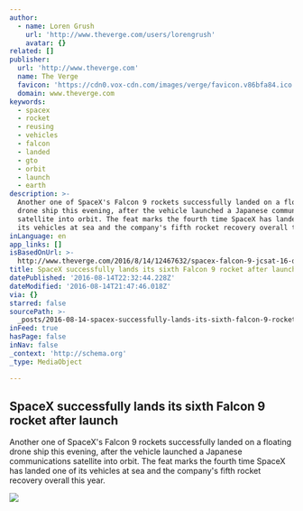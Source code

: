 ```yaml
---
author:
  - name: Loren Grush
    url: 'http://www.theverge.com/users/lorengrush'
    avatar: {}
related: []
publisher:
  url: 'http://www.theverge.com'
  name: The Verge
  favicon: 'https://cdn0.vox-cdn.com/images/verge/favicon.v86bfa84.ico'
  domain: www.theverge.com
keywords:
  - spacex
  - rocket
  - reusing
  - vehicles
  - falcon
  - landed
  - gto
  - orbit
  - launch
  - earth
description: >-
  Another one of SpaceX's Falcon 9 rockets successfully landed on a floating
  drone ship this evening, after the vehicle launched a Japanese communications
  satellite into orbit. The feat marks the fourth time SpaceX has landed one of
  its vehicles at sea and the company's fifth rocket recovery overall this year.
inLanguage: en
app_links: []
isBasedOnUrl: >-
  http://www.theverge.com/2016/8/14/12467632/spacex-falcon-9-jcsat-16-drone-ship-landing-success
title: SpaceX successfully lands its sixth Falcon 9 rocket after launch
datePublished: '2016-08-14T22:32:44.228Z'
dateModified: '2016-08-14T21:47:46.018Z'
via: {}
starred: false
sourcePath: >-
  _posts/2016-08-14-spacex-successfully-lands-its-sixth-falcon-9-rocket-after-la.md
inFeed: true
hasPage: false
inNav: false
_context: 'http://schema.org'
_type: MediaObject

---
```

<article style=""><h1>SpaceX successfully lands its sixth Falcon 9 rocket after launch</h1><p>Another one of SpaceX's Falcon 9 rockets successfully landed on a floating drone ship this evening, after the vehicle launched a Japanese communications satellite into orbit. The feat marks the fourth time SpaceX has landed one of its vehicles at sea and the company's fifth rocket recovery overall this year.</p><img src="https://cdn3.vox-cdn.com/thumbor/3AET4QCKKKm94uG62F10ZWerHz8=/70x0:1591x856/1600x900/cdn0.vox-cdn.com/uploads/chorus_image/image/50382665/Screen_Shot_2016-08-14_at_1.35.51_AM.0.0.png" /></article>